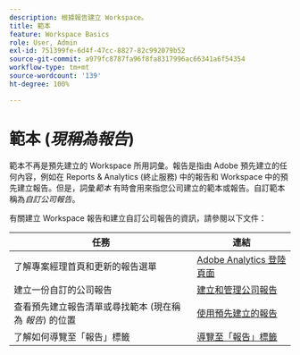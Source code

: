 ```yaml
---
description: 根據報告建立 Workspace。
title: 範本
feature: Workspace Basics
role: User, Admin
exl-id: 751399fe-6d4f-47cc-8827-82c992079b52
source-git-commit: a979fc8787fa96f8fa8317996ac66341a6f54354
workflow-type: tm+mt
source-wordcount: '139'
ht-degree: 100%

---
```


# 範本 (*現稱為報告*)

範本不再是預先建立的 Workspace 所用詞彙。報告是指由 Adobe 預先建立的任何內容，例如在 Reports &amp; Analytics (終止服務) 中的報告和 Workspace 中的預先建立報告。但是，詞彙&#x200B;*範本* 有時會用來指您公司建立的範本或報告。自訂範本稱為&#x200B;*自訂公司報告*。

有關建立 Workspace 報告和建立自訂公司報告的資訊，請參閱以下文件：

| 任務 | 連結 |
|---|---| 
| 了解專案經理首頁和更新的報告選單 | [Adobe Analytics 登陸頁面](/help/analyze/landing.md) |
| 建立一份自訂的公司報告 | [建立和管理公司報告](/help/analyze/analysis-workspace/reports/create-company-reports.md) |
| 查看預先建立報告清單或尋找範本 (現在稱為 *報告*) 的位置 | [使用預先建立的報告](/help/analyze/analysis-workspace/reports/use-reports.md) |
| 了解如何導覽至「報告」標籤 | [導覽至「報告」標籤](/help/analyze/landing.md#navigate-reports) |